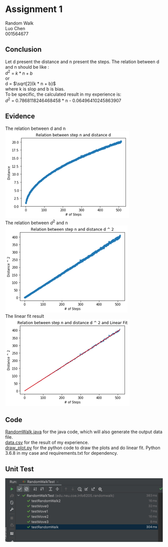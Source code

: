 <!--
 * @Author: Caspar
 * @Date: 2021-09-14 18:52:52
 * @Description: file content
-->

# Assignment 1
Random Walk  
Luo Chen   
001564677  

## Conclusion
Let d present the distance and n present the steps. The relation between d and n should be like :   
$d^2$ = $k * n + b$  
or  
d = $\sqrt[2]{k * n + b}$  
where k is slop and b is bias.  
To be specific, the calculated result in my experience is:  
$d^2$ = 0.7868118246468458 * n - 0.06496410245863907   

## Evidence
The relation between d and n  
![](./relation_n_d.png)  
The relation between $d^2$ and n  
![](./relation_n_d_p_2.png)  
The linear fit result  
![](./fit_result.png)  

## Code  
[RandomWalk.java](RandomWalk.java)  for the java code, which will also generate the output data file.  
[data.csv](./data.csv) for the result of my experience.  
[draw_plot.py](./draw_plot.py) for the python code to draw the plots and do linear fit. Python 3.6.8 in my case and requirements.txt for dependency.  

## Unit Test
![](./unit_test.jpg) 

<script type="text/javascript" src="http://cdn.mathjax.org/mathjax/latest/MathJax.js?config=TeX-AMS-MML_HTMLorMML"></script>
<script type="text/x-mathjax-config">
  MathJax.Hub.Config({ tex2jax: {inlineMath: [['$', '$']]}, messageStyle: "none" });
</script>